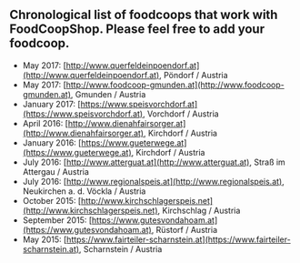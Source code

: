 ## Chronological list of foodcoops that work with FoodCoopShop. Please feel free to add your foodcoop.

* May 2017: [http://www.querfeldeinpoendorf.at](http://www.querfeldeinpoendorf.at), Pöndorf / Austria
* May 2017: [http://www.foodcoop-gmunden.at](http://www.foodcoop-gmunden.at), Gmunden / Austria
* January 2017: [https://www.speisvorchdorf.at](https://www.speisvorchdorf.at), Vorchdorf / Austria
* April 2016: [http://www.dienahfairsorger.at](http://www.dienahfairsorger.at), Kirchdorf / Austria
* January 2016: [https://www.gueterwege.at](https://www.gueterwege.at), Kirchdorf / Austria
* July 2016: [http://www.atterguat.at](http://www.atterguat.at), Straß im Attergau / Austria
* July 2016: [http://www.regionalspeis.at](http://www.regionalspeis.at), Neukirchen a. d. Vöckla / Austria
* October 2015: [http://www.kirchschlagerspeis.net](http://www.kirchschlagerspeis.net), Kirchschlag / Austria
* September 2015: [https://www.gutesvondahoam.at](https://www.gutesvondahoam.at), Rüstorf / Austria
* May 2015: [https://www.fairteiler-scharnstein.at](https://www.fairteiler-scharnstein.at), Scharnstein / Austria
